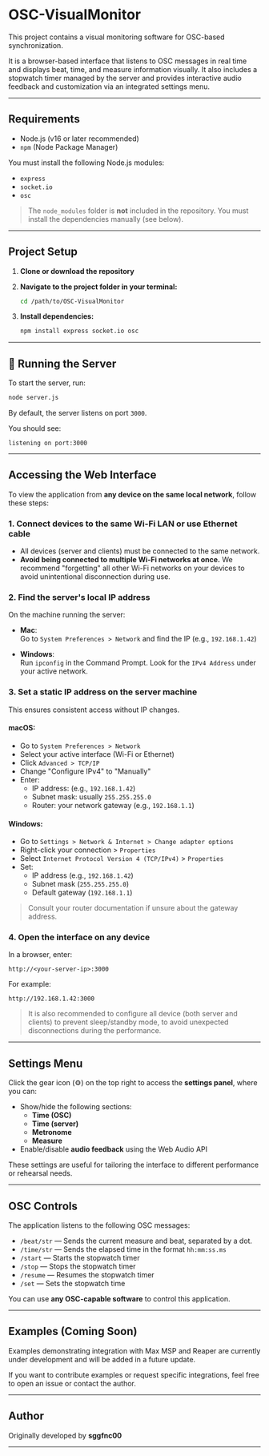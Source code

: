 # OSC-VisualMonitor

This project contains a visual monitoring software for OSC-based synchronization.

It is a browser-based interface that listens to OSC messages in real time and displays beat, time, and measure information visually. It also includes a stopwatch timer managed by the server and provides interactive audio feedback and customization via an integrated settings menu.

---

## Requirements

- Node.js (v16 or later recommended)
- `npm` (Node Package Manager)

You must install the following Node.js modules:

- `express`
- `socket.io`
- `osc`

> The `node_modules` folder is **not** included in the repository. You must install the dependencies manually (see below).

---

## Project Setup

1. **Clone or download the repository**

2. **Navigate to the project folder in your terminal:**

   ```bash
   cd /path/to/OSC-VisualMonitor
   ```

3. **Install dependencies:**
   ```bash
   npm install express socket.io osc
   ```

---

## 🚀 Running the Server

To start the server, run:

```bash
node server.js
```

By default, the server listens on port `3000`.

You should see:

```
listening on port:3000
```

---

## Accessing the Web Interface

To view the application from **any device on the same local network**, follow these steps:

### 1. Connect devices to the same **Wi-Fi LAN** or use **Ethernet** cable

- All devices (server and clients) must be connected to the same network.
- **Avoid being connected to multiple Wi-Fi networks at once.** We recommend "forgetting" all other Wi-Fi networks on your devices to avoid unintentional disconnection during use.

### 2. Find the server's **local IP address**

On the machine running the server:

- **Mac**:  
  Go to `System Preferences > Network` and find the IP (e.g., `192.168.1.42`)

- **Windows**:  
  Run `ipconfig` in the Command Prompt. Look for the `IPv4 Address` under your active network.

### 3. Set a **static IP address** on the server machine

This ensures consistent access without IP changes.

#### macOS:
- Go to `System Preferences > Network`
- Select your active interface (Wi-Fi or Ethernet)
- Click `Advanced > TCP/IP`
- Change "Configure IPv4" to "Manually"
- Enter:
  - IP address: (e.g., `192.168.1.42`)
  - Subnet mask: usually `255.255.255.0`
  - Router: your network gateway (e.g., `192.168.1.1`)

#### Windows:
- Go to `Settings > Network & Internet > Change adapter options`
- Right-click your connection > `Properties`
- Select `Internet Protocol Version 4 (TCP/IPv4)` > `Properties`
- Set:
  - IP address (e.g., `192.168.1.42`)
  - Subnet mask (`255.255.255.0`)
  - Default gateway (`192.168.1.1`)

> Consult your router documentation if unsure about the gateway address.

### 4. Open the interface on any device

In a browser, enter:

```
http://<your-server-ip>:3000
```

For example:

```
http://192.168.1.42:3000
```

> It is also recommended to configure all device (both server and clients) to prevent sleep/standby mode, to avoid unexpected disconnections during the performance.
---

## Settings Menu

Click the gear icon (⚙️) on the top right to access the **settings panel**, where you can:

- Show/hide the following sections:
  - **Time (OSC)**
  - **Time (server)**
  - **Metronome**
  - **Measure**
- Enable/disable **audio feedback** using the Web Audio API

These settings are useful for tailoring the interface to different performance or rehearsal needs.

---

## OSC Controls

The application listens to the following OSC messages:

- `/beat/str` — Sends the current measure and beat, separated by a dot.
- `/time/str` — Sends the elapsed time in the format `hh:mm:ss.ms`
- `/start` — Starts the stopwatch timer
- `/stop` — Stops the stopwatch timer
- `/resume` — Resumes the stopwatch timer
- `/set` — Sets the stopwatch time

You can use **any OSC-capable software** to control this application.

---

## Examples (Coming Soon)

Examples demonstrating integration with Max MSP and Reaper are currently under development and will be added in a future update.

If you want to contribute examples or request specific integrations, feel free to open an issue or contact the author.


---

## Author

Originally developed by **sggfnc00**


---
